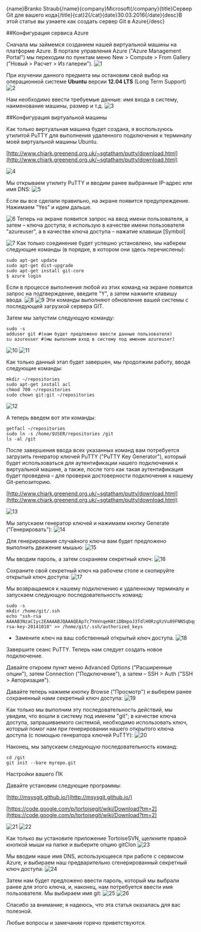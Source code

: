 {name}Branko Straub{/name}{company}Microsoft{/company}{title}Сервер Git для вашего кода{/title}{cat}2{/cat}{date}30.03.2016{/date}{desc}В этой статье вы узнаете как создать сервер Git в Azure{/desc}

##Конфигурация сервиса Azure

Сначала мы займемся созданием нашей виртуальной машины на платформе Azure. В портале управления Azure ("Azure Management Portal") мы переходим по пунктам меню New > Compute > From Gallery ("Новый > Расчет > Из галереи"). 
![1](https://c.s-microsoft.com/ru-ru/CMSImages/git_1.png?version=f87c8bb8-ef49-e4a9-0276-6f4f8afe0816)

При изучении данного предмета мы остановим свой выбор на операционной системе **Ubuntu** версии **12.04 LTS** (Long Term Support) 
![2](https://c.s-microsoft.com/ru-ru/CMSImages/git_2.png?version=e674913d-1274-fa52-d69d-3df7d2accaaf)

Нам необходимо ввести требуемые данные: имя входа в систему, наименование машины, размер и т.д. 
![3](https://c.s-microsoft.com/ru-ru/CMSImages/git_3.png?version=4a81c315-6e1c-a2c8-a0af-b1a2f2833427)

##Конфигурация виртуальной машины

Как только виртуальная машина будет создана, я воспользуюсь утилитой PuTTY для выполнения удаленного подключения к терминалу моей виртуальной машины Ubuntu. 

[http://www.chiark.greenend.org.uk/~sgtatham/putty/download.html](http://www.chiark.greenend.org.uk/~sgtatham/putty/download.html)

![4](https://c.s-microsoft.com/ru-ru/CMSImages/git_4.png?version=1cb5ef09-33e5-4073-c432-de08688ea697)

Мы открываем утилиту PuTTY и вводим ранее выбранные IP-адрес или имя DNS: 
![5](https://c.s-microsoft.com/ru-ru/CMSImages/git_5.png?version=bbb5a9fa-27d6-bf89-479b-70213ea35584)

Если вы все сделали правильно, на экране появится предупреждение. Нажимаем "Yes" и идем дальше. 

![6](https://c.s-microsoft.com/ru-ru/CMSImages/git_6.png?version=1823a9f0-5ebc-69e7-aa49-67a4cb0bf7ce)
Теперь на экране появится запрос на ввод имени пользователя, а затем – ключа доступа; я использую в качестве имени пользователя "azureuser", а в качестве ключа доступа – нажатие клавиши [Symbol] 

![7](https://c.s-microsoft.com/ru-ru/CMSImages/git_7.png?version=332ef03f-151a-5594-67b1-c191c972da46)
Как только соединение будет успешно установлено, мы наберем следующие команды (в порядке, в котором они здесь перечислены): 

    sudo apt-get update 
    sudo apt-get dist-upgrade 
    sudo apt-get install git-core 
    $ azure login

Если в процессе выполнения любой из этих команд на экране появится запрос на подтверждение, введите "Y", а затем нажмите клавишу ввода. 
![8](https://c.s-microsoft.com/ru-ru/CMSImages/git_8.png?version=392d3fa3-bfb9-1a8c-101d-927ae496c978)
![9](https://c.s-microsoft.com/ru-ru/CMSImages/git_9.png?version=a7d54a6d-a8d2-61a5-61cf-039814108bf1)
Эти команды выполняют обновление вашей системы с последующей загрузкой сервера GIT. 

Затем мы запустим следующую команду: 

    sudo -s 
    adduser git #(нам будет предложено ввести данные пользователя)
    su azureuser #(мы выполним вход в систему под именем azureuser)
![10](https://c.s-microsoft.com/ru-ru/CMSImages/git_10.png?version=4acc351b-1ca4-0505-d082-cd9a8e085fec)
![11](https://c.s-microsoft.com/ru-ru/CMSImages/git_11.png?version=45ab27bc-68e7-b107-7ceb-cc8be41d83e4)

Как только данный этап будет завершен, мы продолжим работу, вводя следующие команды: 

    mkdir ~/repositories 
    sudo apt-get install acl 
    chmod 700 ~/repositories 
    sudo chown git:git ~/repositories

![12](https://c.s-microsoft.com/ru-ru/CMSImages/git_12.png?version=db7dc3fb-0b12-a135-14c9-bb7fab314702)

А теперь введем вот эти команды: 

    getfacl ~/repositories 
    sudo ln -s /home/$USER/repositories /git 
    ls -al /git

После завершения ввода всех указанных команд вам потребуется загрузить генератор ключей PuTTY ("PuTTY Key Generator"), который будет использоваться для аутентификации нашего подключения к виртуальной машине, а также, после того как такая аутентификация будет проведена – для проверки достоверности подключения к нашему Git-репозиторию. 

[http://www.chiark.greenend.org.uk/~sgtatham/putty/download.html](http://www.chiark.greenend.org.uk/~sgtatham/putty/download.html)

![13](https://c.s-microsoft.com/ru-ru/CMSImages/git_13.png?version=4df2c82a-c808-35f5-3556-479a2e8a0e93)

Мы запускаем генератор ключей и нажимаем кнопку Generate ("Генерировать"): 
![14](https://c.s-microsoft.com/ru-ru/CMSImages/git_14.png?version=a9f8a8cc-c0b2-7d0c-1b2e-eb3d57ae8803)

Для генерирования случайного ключа вам будет предложено выполнить движение мышью: 
![15](https://c.s-microsoft.com/ru-ru/CMSImages/git_15.png?version=453531b7-82a3-4dd8-5543-2cf943a9eb22)


Мы вводим пароль, а затем сохраняем секретный ключ: 
![16](https://c.s-microsoft.com/ru-ru/CMSImages/git_16.png?version=99d29d62-29a7-ece6-688c-5b4e19df15ec)

Сохраните свой секретный ключ на рабочем столе и скопируйте открытый ключ доступа: 
![17](https://c.s-microsoft.com/ru-ru/CMSImages/git_17.png?version=38801ed4-24ff-6caa-9b3f-e750602e9cb9)

Мы возвращаемся к нашему подключению к удаленному терминалу и запускаем следующую последовательность команд:

    sudo -s 
    mkdir /home/git/.ssh 
    echo "ssh-rsa 
    AAAAB3NzaC1yc2EAAAABJQAAAQEAp7c7YmVnqeHAtiDBmpoJ3TdlH0RzgXzVu89FNN5qbqgZtnHAmqmTWqtn2lrwcuZncAAdQZ7zjW6KI/7W3TYVu8WsFQbfm5puKq0jNGyPNs0IdukDmVnBNniHaC/cXwmgNbw12puuzFFKXlICIiZ9NDUWG9+3m8JkxaZc6jZajj6ZVZqA/K6HdXX3aUD38jmQmT7J5eleAskZa2H/st6gmBBI7kUranhJuvBBhiQaNQyRRD4CRGHrAEMzy1Zxh5d5Y/4nFHjxldS+tDmTG6Ki4g0MZwUCa8s7cH7ZGWgAlGNd+UcWUsRb4cU6GMLVTeHCwb81Odkof7rdkOAC7MQVGQ== rsa-key-20141018" >> /home/git/.ssh/authorized_keys

* Замените ключ на ваш собственный открытый ключ доступа. 
![18](https://c.s-microsoft.com/ru-ru/CMSImages/git_18.png?version=28b8408e-dc83-f50f-bb2b-75f589089dbe)

Завершите сеанс PuTTY. Теперь нам следует создать новое подключение. 

Давайте откроем пункт меню Advanced Options ("Расширенные опции"), затем Connection ("Подключение"), а затем – SSH > Auth ("SSH > Авторизация"). 

Давайте теперь нажмем кнопку Browse ("Просмотр") и выберем ранее сохраненный нами секретный ключ доступа: 
![19](https://c.s-microsoft.com/ru-ru/CMSImages/git_19.png?version=35ede639-1ad4-153a-976e-be9f8f2a8c10)

Как только мы выполним эту последовательность действий, мы увидим, что вошли в систему под именем "git"; в качестве ключа доступа, запрашиваемого системой, необходимо использовать ключ, который помог нам при генерировании нашего открытого ключа доступа (с помощью генератора ключей PuTTY): 
![20](https://c.s-microsoft.com/ru-ru/CMSImages/git_20.png?version=58fa65ef-0eb8-abe2-7353-21b02812e387)

Наконец, мы запускаем следующую последовательность команд: 

    cd /git 
    git init --bare myrepo.git

Настройки вашего ПК 

Давайте установим следующие программы: 

[http://msysgit.github.io/](http://msysgit.github.io/)

[https://code.google.com/p/tortoisegit/wiki/Download?tm=2](https://code.google.com/p/tortoisegit/wiki/Download?tm=2)

![21](https://c.s-microsoft.com/ru-ru/CMSImages/git_21.png?version=485f60ed-98cb-083e-11a8-8fcdd9561335)
![22](https://c.s-microsoft.com/ru-ru/CMSImages/git_22.png?version=2a7832cd-1a63-cbca-7222-2f2ce2da4535)

Как только вы установите приложение TortoiseSVN, щелкните правой кнопкой мыши на папке и выберите опцию gitClon 
![23](https://c.s-microsoft.com/ru-ru/CMSImages/git_23.png?version=e2bae4b7-9e55-07f4-faf4-9053564bfaa9)

Мы вводим наше имя DNS, использующееся при работе с сервисом Azure, и выбираем наш предварительно сгенерированный секретный ключ доступа: 
![24](https://c.s-microsoft.com/ru-ru/CMSImages/git_24.png?version=a314cbc8-11fc-dfaa-cce0-f3e7174a0174)

Затем нам будет предложено ввести пароль, который мы выбрали ранее для этого ключа, и, наконец, нам потребуется ввести имя пользователя. Мы выбираем имя git: 
![25](https://c.s-microsoft.com/ru-ru/CMSImages/git_25.png?version=23b6f3fa-fc73-83b9-a420-eb30af5e7363)
![26](https://c.s-microsoft.com/ru-ru/CMSImages/git_26.png?version=969ad77e-dde9-cb0c-9c8a-9412fb669b39)

Спасибо за внимание; я надеюсь, что эта статья оказалась для вас полезной. 

Любые вопросы и замечания горячо приветствуются.

